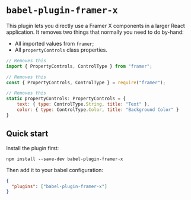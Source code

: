 # `babel-plugin-framer-x`

This plugin lets you directly use a Framer X components in a larger React application. It removes two things that normally you need to do by-hand:

- All imported values from `framer`;
- All `propertyControls` class properties.

```javascript
// Removes this
import { PropertyControls, ControlType } from "framer";

// Removes this
const { PropertyControls, ControlType } = require("framer");

// Removes this
static propertyControls: PropertyControls = {
    text: { type: ControlType.String, title: "Text" },
    color: { type: ControlType.Color, title: "Background Color" }
}
```

## Quick start

Install the plugin first:

```
npm install --save-dev babel-plugin-framer-x
```

Then add it to your babel configuration:

```JSON
{
  "plugins": ["babel-plugin-framer-x"]
}
```
